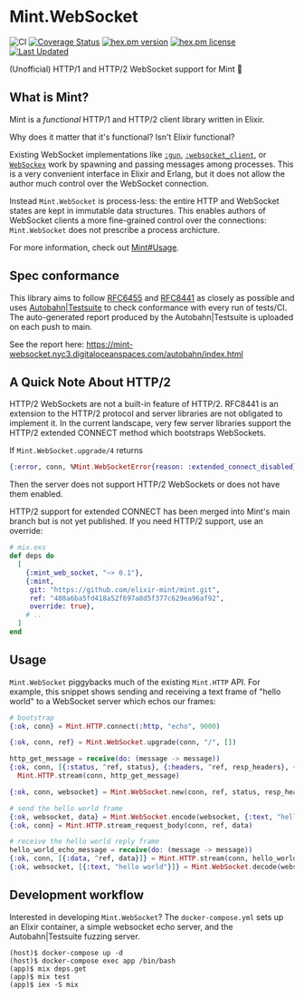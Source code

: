 # Mint.WebSocket

![CI](https://github.com/NFIBrokerage/mint_web_socket/workflows/CI/badge.svg)
[![Coverage Status](https://coveralls.io/repos/github/NFIBrokerage/mint_web_socket/badge.svg)](https://coveralls.io/github/NFIBrokerage/mint_web_socket)
[![hex.pm version](https://img.shields.io/hexpm/v/mint_web_socket.svg)](https://hex.pm/packages/mint_web_socket)
[![hex.pm license](https://img.shields.io/hexpm/l/mint_web_socket.svg)](https://github.com/NFIBrokerage/mint_web_socket/blob/main/LICENSE)
[![Last Updated](https://img.shields.io/github/last-commit/NFIBrokerage/mint_web_socket.svg)](https://github.com/NFIBrokerage/mint_web_socket/commits/main)

(Unofficial) HTTP/1 and HTTP/2 WebSocket support for Mint 🌱

## What is Mint?

Mint is a _functional_ HTTP/1 and HTTP/2 client library written in Elixir.

Why does it matter that it's functional? Isn't Elixir functional?

Existing WebSocket implementations like
[`:gun`](https://github.com/ninenines/gun),
[`:websocket_client`](https://github.com/jeremyong/websocket_client),
or [`WebSockex`](https://github.com/Azolo/websockex) work by spawning and
passing messages among processes. This is a very convenient interface in
Elixir and Erlang, but it does not allow the author much control over
the WebSocket connection.

Instead `Mint.WebSocket` is process-less: the entire HTTP and WebSocket
states are kept in immutable data structures. This enables authors of
WebSocket clients a more fine-grained control over the connections:
`Mint.WebSocket` does not prescribe a process archicture.

For more information, check out
[Mint#Usage](https://github.com/elixir-mint/mint#usage).

## Spec conformance

This library aims to follow
[RFC6455](https://datatracker.ietf.org/doc/html/rfc6455) and
[RFC8441](https://datatracker.ietf.org/doc/html/rfc8441) as closely as possible
and uses [Autobahn|Testsuite](https://github.com/crossbario/autobahn-testsuite)
to check conformance with every run of tests/CI. The auto-generated report
produced by the Autobahn|Testsuite is uploaded on each push to main.

See the report here:
https://mint-websocket.nyc3.digitaloceanspaces.com/autobahn/index.html

## A Quick Note About HTTP/2

HTTP/2 WebSockets are not a built-in feature of HTTP/2. RFC8441 is an extension
to the HTTP/2 protocol and server libraries are not obligated to implement it.
In the current landscape, very few server libraries support the HTTP/2
extended CONNECT method which bootstraps WebSockets.

If `Mint.WebSocket.upgrade/4` returns

```elixir
{:error, conn, %Mint.WebSocketError{reason: :extended_connect_disabled}}
```

Then the server does not support HTTP/2 WebSockets or does not have them
enabled.

HTTP/2 support for extended CONNECT has been merged into Mint's main branch
but is not yet published. If you need HTTP/2 support, use an override:

```elixir
# mix.exs
def deps do
  [
    {:mint_web_socket, "~> 0.1"},
    {:mint,
     git: "https://github.com/elixir-mint/mint.git",
     ref: "488a6ba5fd418a52f697a8d5f377c629ea96af92",
     override: true},
    # ..
  ]
end
```

## Usage

`Mint.WebSocket` piggybacks much of the existing `Mint.HTTP` API. For example,
this snippet shows sending and receiving a text frame of "hello world" to a
WebSocket server which echos our frames:

```elixir
# bootstrap
{:ok, conn} = Mint.HTTP.connect(:http, "echo", 9000)

{:ok, conn, ref} = Mint.WebSocket.upgrade(conn, "/", [])

http_get_message = receive(do: (message -> message))
{:ok, conn, [{:status, ^ref, status}, {:headers, ^ref, resp_headers}, {:done, ^ref}]} =
  Mint.HTTP.stream(conn, http_get_message)

{:ok, conn, websocket} = Mint.WebSocket.new(conn, ref, status, resp_headers)

# send the hello world frame
{:ok, websocket, data} = Mint.WebSocket.encode(websocket, {:text, "hello world"})
{:ok, conn} = Mint.HTTP.stream_request_body(conn, ref, data)

# receive the hello world reply frame
hello_world_echo_message = receive(do: (message -> message))
{:ok, conn, [{:data, ^ref, data}]} = Mint.HTTP.stream(conn, hello_world_echo_message)
{:ok, websocket, [{:text, "hello world"}]} = Mint.WebSocket.decode(websocket, data)
```

## Development workflow

Interested in developing `Mint.WebSocket`? The `docker-compose.yml` sets up
an Elixir container, a simple websocket echo server, and the Autobahn|Testsuite
fuzzing server.

```
(host)$ docker-compose up -d
(host)$ docker-compose exec app /bin/bash
(app)$ mix deps.get
(app)$ mix test
(app)$ iex -S mix
```
